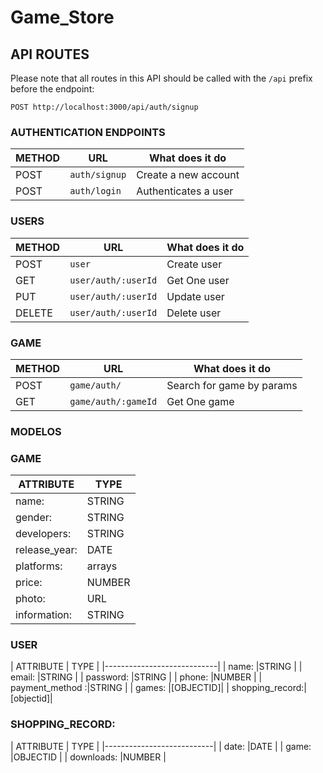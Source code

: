 # Game_Store
## API ROUTES
Please note that all routes in this API should be called with the `/api` prefix before the endpoint:
```
POST http://localhost:3000/api/auth/signup
```
### AUTHENTICATION ENDPOINTS
METHOD | URL                | What does it do
-------|--------------------|---------------------------------
POST   | `auth/signup`      | Create a new account
POST   | `auth/login`       | Authenticates a user

### USERS
METHOD | URL                    | What does it do
-------|------------------------|---------------------------------
POST   | `user`                 | Create user
GET    | `user/auth/:userId`    | Get One user
PUT    | `user/auth/:userId`    | Update user
DELETE | `user/auth/:userId`    | Delete user

### GAME

METHOD | URL                    | What does it do
-------|------------------------|---------------------------------
POST   | `game/auth/`           | Search for game by params
GET    | `game/auth/:gameId`    | Get One game


### MODELOS

### GAME 
| ATTRIBUTE       | TYPE  |
|-----------------|-------|
| name:           |STRING |
| gender:         |STRING |
| developers:     |STRING |
| release_year:   |DATE   |
| platforms:      |arrays |
| price:          |NUMBER |
| photo:          |URL    |
| information:    |STRING |

### USER
| ATTRIBUTE       | TYPE     |
|----------------------------|
| name:           |STRING    |
| email:          |STRING    |
| password:       |STRING    |
| phone:          |NUMBER    |
| payment_method :|STRING    |
| games:          |[OBJECTID]|
| shopping_record:|[objectid]|



### SHOPPING_RECORD:
| ATTRIBUTE       | TYPE    |
|---------------------------|
| date:           |DATE     |
| game:           |OBJECTID |
| downloads:      |NUMBER   |


